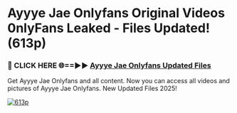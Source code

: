 # Ayyye Jae Onlyfans Original Videos 0nlyFans Leaked - Files Updated! (613p)

<h3>🔴 CLICK HERE 🌐==►► <a href="https://tinyurl.com/3hn5wdd3" rel="nofollow">Ayyye Jae Onlyfans Updated Files</a></h3>

Get Ayyye Jae Onlyfans and all content. Now you can access all videos and pictures of Ayyye Jae Onlyfans. New Updated Files 2025!

[![613p](https://i.imgur.com/4HnBqBT.gif)](https://tinyurl.com/3hn5wdd3)
